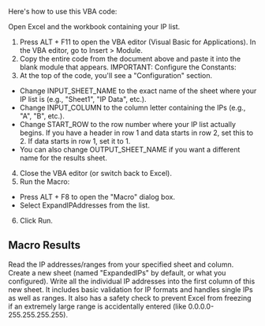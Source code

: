 Here's how to use this VBA code:

Open Excel and the workbook containing your IP list.
1. Press ALT + F11 to open the VBA editor (Visual Basic for Applications).
In the VBA editor, go to Insert > Module.
2. Copy the entire code from the document above and paste it into the blank module that appears.
IMPORTANT: Configure the Constants:
3. At the top of the code, you'll see a "Configuration" section.
  - Change INPUT_SHEET_NAME to the exact name of the sheet where your IP list is (e.g., "Sheet1", "IP Data", etc.).
  - Change INPUT_COLUMN to the column letter containing the IPs (e.g., "A", "B", etc.).
  - Change START_ROW to the row number where your IP list actually begins. If you have a header in row 1 and data starts in row 2, set this to 2. If data starts in row 1, set it to 1.
  - You can also change OUTPUT_SHEET_NAME if you want a different name for the results sheet.
4. Close the VBA editor (or switch back to Excel).
5. Run the Macro:
  - Press ALT + F8 to open the "Macro" dialog box.
  - Select ExpandIPAddresses from the list.
6. Click Run.

## Macro Results 
Read the IP addresses/ranges from your specified sheet and column.
Create a new sheet (named "ExpandedIPs" by default, or what you configured).
Write all the individual IP addresses into the first column of this new sheet.
It includes basic validation for IP formats and handles single IPs as well as ranges.
It also has a safety check to prevent Excel from freezing if an extremely large range is accidentally entered (like 0.0.0.0-255.255.255.255).

